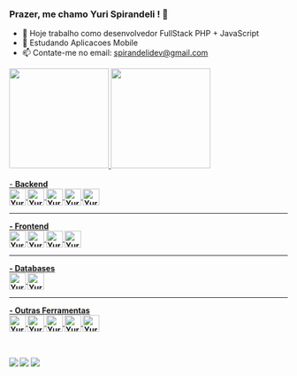 ### Prazer, me chamo Yuri Spirandeli ! 👋

- 🔭 Hoje trabalho como desenvolvedor FullStack PHP + JavaScript
- 🌱 Estudando Aplicacoes Mobile
- 📫 Contate-me no email: spirandelidev@gmail.com

<div align="left">
  <a href="https://github.com/spirandeli">
  <img height="180em" src="https://github-readme-stats.vercel.app/api?username=spirandeli&show_icons=true&theme=gruvbox&include_all_commits=true&count_private=true"/>
  <img height="180em" src="https://github-readme-stats.vercel.app/api/top-langs/?username=spirandeli&layout=compact&langs_count=7&theme=gruvbox"/>
</div>
  
<div style="display: inline_block"><br>
- <b>Backend<b>
<br>
  <img align="center" alt="Yuri-Js" height="30" src="https://img.shields.io/badge/JAVASCRIPT-323330?style=for-the-badge&logo=javascript">
  <img align="center" alt="Yuri-Ts" height="30" src="https://img.shields.io/badge/TYPESCRIPT-323330?style=for-the-badge&logo=typescript">
  <img align="center" alt="Yuri-Node" height="30" src="https://img.shields.io/badge/Node.js-43853D?style=for-the-badge&logo=node.js&logoColor=white">
  <img align="center" alt="Yuri-PHP" height="30" src="https://img.shields.io/badge/PHP-323330?style=for-the-badge&logo=php">
  <img align="center" alt="Yuri-Laravel" height="30" src="https://img.shields.io/badge/Laravel-323330?style=for-the-badge&logo=laravel">
  <hr>
- <b>Frontend</b>
<br>
  <img align="center" alt="Yuri-Vue" height="30" src="https://img.shields.io/badge/Vue.js-323330?style=for-the-badge&logo=vue.js&logoColor=4FC08D">
  <img align="center" alt="Yuri-React" height="30" src="https://img.shields.io/badge/REACT-blue?style=for-the-badge&logo=react&logoColor=white">
  <img align="center" alt="Yuri-HTML" height="30" src="https://img.shields.io/badge/HTML5-E34F26?style=for-the-badge&logo=html5&logoColor=white">
  <img align="center" alt="Yuri-CSS" height="30" src="https://img.shields.io/badge/CSS3-1572B6?style=for-the-badge&logo=css3&logoColor=white">
  <hr>
- <b>Databases</b>
<br>
  <img align="center" alt="Yuri-MySql" height="30" src="https://img.shields.io/badge/MySQL-323330?style=for-the-badge&logo=mysql">
  <img align="center" alt="Yuri-MongoDB" height="30" src="https://img.shields.io/badge/MongoDB-323330?style=for-the-badge&logo=mongodb">
  <hr>
- <b>Outras Ferramentas</b>
  <br>
  <img align="center" alt="Yuri-Linux" height="30" src="https://img.shields.io/badge/Linux-FCC624?style=for-the-badge&logo=linux&logoColor=black">
  <img align="center" alt="Yuri-Windows" height="30" src="https://img.shields.io/badge/Windows-0078D6?style=for-the-badge&logo=windows&logoColor=white">
  <img align="center" alt="Yuri-Docker" height="30" src="https://img.shields.io/badge/Docker-323330?style=for-the-badge&logo=docker">
  <img align="center" alt="Yuri-Postman" height="30" src="https://img.shields.io/badge/Postman-323330?style=for-the-badge&logo=postman">
  <img align="center" alt="Yuri-Git" height="30" src="https://img.shields.io/badge/Git-323330?style=for-the-badge&logo=git">

</div>

  <div style="display: inline_block"><br>
    
  </div>
  
  ##
 
<div> 
  <a href="https://instagram.com/yuri_spirandeli" target="_blank"><img src="https://img.shields.io/badge/-Instagram-%23E4405F?style=for-the-badge&logo=instagram&logoColor=white" target="_blank"></a>
  <a href = "mailto:spirandelidev@gmail.com"><img src="https://img.shields.io/badge/-Gmail-%23333?style=for-the-badge&logo=gmail&logoColor=white" target="_blank"></a>
  <a href="https://www.linkedin.com/in/yurispirandeli/" target="_blank"><img src="https://img.shields.io/badge/-LinkedIn-%230077B5?style=for-the-badge&logo=linkedin&logoColor=white" target="_blank"></a> 
 
 
</div>
